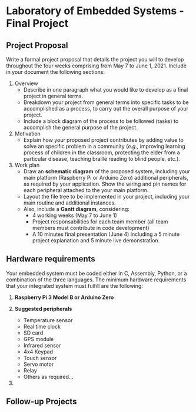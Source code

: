 # Laboratory of Embedded Systems - Final Project

## Project Proposal
Write a formal project proposal that details the project you will to develop throughout the four weeks comprising from May 7 to June 1, 2021. Include in your document the following sections:

1. Overview
    - Describe in one paragraph what you would like to develop as a final project in general terms. 
    - Breakdown your project from general terms into specific tasks to be accomplished as a process, to carry out the overall purpose of your project.
    - Include a block diagram of the process to be followed (tasks) to accomplish the general purpose of the project.
2. Motivation
    - Explain how your proposed project contributes by adding value to solve an specific problem in a community (_e.g.,_ improving learning process of children in the classroom, protecting the elder from a particular disease, teaching braille reading to blind people, etc.). 
3. Work plan
    - Draw an __schematic diagram__ of the proposed system, including your main platform (Raspberry Pi or Arduino Zero) additional peripherals, as required by your application. Show the wiring and pin names for each peripheral attached to the your main platform. 
    - Layout the file tree to be implemented in your project, including your main routine and additional instances. 
    - Also, include a __Gantt diagram__, considering:
        - 4 working weeks (May 7 to June 1)
        - Project responsabilities for each team member (all team members must contribute in code development)
        - A 10 minutes final presentation (June 4) including a 5 minute project explanation and 5 minute live demonstration. 

## Hardware requirements
Your embedded system must be coded either in C, Assembly, Python, or a combination of the three languages. The minimum hardware requirements that your integrated system must fulfill are the following:
1. __Raspberry Pi 3 Model B or Arduino Zero__

2. __Suggested peripherals__
    - Temperature sensor
    - Real time clock
    - SD card
    - GPS module
    - Infrared sensor
    - 4x4 Keypad
    - Touch sensor
    - Servo motor
    - Relay
    - Others as required...

3. 

## Follow-up Projects


